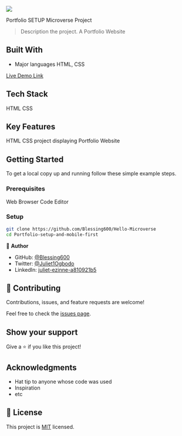 ![](https://img.shields.io/badge/Microverse-blueviolet)

Portfolio SETUP Microverse Project

> Description the project.
> A Portfolio Website

## Built With

- Major languages HTML, CSS

[Live Demo Link](https://github.com/Blessing600/Portfolio-setup-and-mobile-first.git)

## Tech Stack

HTML
CSS

## Key Features

HTML CSS project displaying Portfolio Website

## Getting Started

To get a local copy up and running follow these simple example steps.

### Prerequisites

Web Browser
Code Editor

### Setup

```bash
git clone https://github.com/Blessing600/Hello-Microverse
cd Portfolio-setup-and-mobile-first
```

👤 **Author**

- GitHub: [@Blessing600](https://github.com/Blessing600)
- Twitter: [@Juliet1Ogbodo](https://twitter.com/Juliet1Ogbodo)
- LinkedIn: [juliet-ezinne-a810921b5](https://www.linkedin.com/in/juliet-ezinne-a810921b5/)

## 🤝 Contributing

Contributions, issues, and feature requests are welcome!

Feel free to check the [issues page](../../issues/).

## Show your support

Give a ⭐️ if you like this project!

## Acknowledgments

- Hat tip to anyone whose code was used
- Inspiration
- etc

## 📝 License

This project is [MIT](./MIT.md) licensed.

